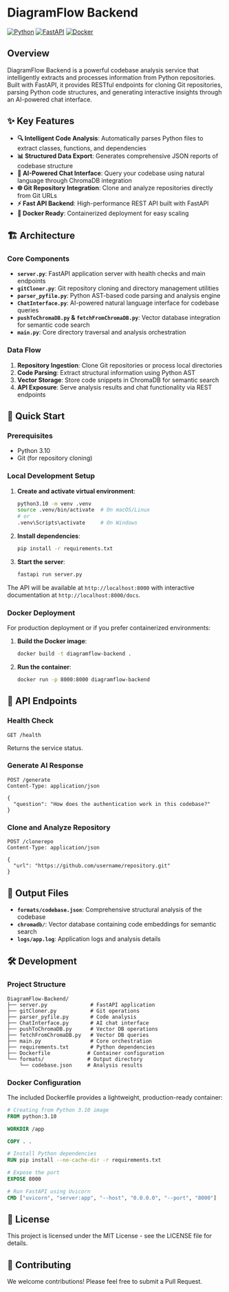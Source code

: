 # DiagramFlow Backend

[![Python](https://img.shields.io/badge/Python-3.10-blue.svg)](https://www.python.org/downloads/)
[![FastAPI](https://img.shields.io/badge/FastAPI-Latest-green.svg)](https://fastapi.tiangolo.com/)
[![Docker](https://img.shields.io/badge/Docker-Supported-blue.svg)](https://www.docker.com/)

## Overview

DiagramFlow Backend is a powerful codebase analysis service that intelligently extracts and processes information from Python repositories. Built with FastAPI, it provides RESTful endpoints for cloning Git repositories, parsing Python code structures, and generating interactive insights through an AI-powered chat interface.

## ✨ Key Features

- **🔍 Intelligent Code Analysis**: Automatically parses Python files to extract classes, functions, and dependencies
- **📊 Structured Data Export**: Generates comprehensive JSON reports of codebase structure
- **🤖 AI-Powered Chat Interface**: Query your codebase using natural language through ChromaDB integration
- **🌐 Git Repository Integration**: Clone and analyze repositories directly from Git URLs
- **⚡ Fast API Backend**: High-performance REST API built with FastAPI
- **🐳 Docker Ready**: Containerized deployment for easy scaling

## 🏗️ Architecture

### Core Components

- **`server.py`**: FastAPI application server with health checks and main endpoints
- **`gitCloner.py`**: Git repository cloning and directory management utilities
- **`parser_pyfile.py`**: Python AST-based code parsing and analysis engine
- **`ChatInterface.py`**: AI-powered natural language interface for codebase queries
- **`pushToChromaDB.py` & `fetchFromChromaDB.py`**: Vector database integration for semantic code search
- **`main.py`**: Core directory traversal and analysis orchestration

### Data Flow

1. **Repository Ingestion**: Clone Git repositories or process local directories
2. **Code Parsing**: Extract structural information using Python AST
3. **Vector Storage**: Store code snippets in ChromaDB for semantic search
4. **API Exposure**: Serve analysis results and chat functionality via REST endpoints

## 🚀 Quick Start

### Prerequisites

- Python 3.10
- Git (for repository cloning)

### Local Development Setup

1. **Create and activate virtual environment**:
   ```bash
   python3.10 -m venv .venv
   source .venv/bin/activate  # On macOS/Linux
   # or
   .venv\Scripts\activate     # On Windows
   ```

2. **Install dependencies**:
   ```bash
   pip install -r requirements.txt
   ```

3. **Start the server**:
   ```bash
   fastapi run server.py
   ```

The API will be available at `http://localhost:8000` with interactive documentation at `http://localhost:8000/docs`.

### Docker Deployment

For production deployment or if you prefer containerized environments:

1. **Build the Docker image**:
   ```bash
   docker build -t diagramflow-backend .
   ```

2. **Run the container**:
   ```bash
   docker run -p 8000:8000 diagramflow-backend
   ```

## 📡 API Endpoints

### Health Check
```http
GET /health
```
Returns the service status.

### Generate AI Response
```http
POST /generate
Content-Type: application/json

{
  "question": "How does the authentication work in this codebase?"
}
```

### Clone and Analyze Repository
```http
POST /clonerepo
Content-Type: application/json

{
  "url": "https://github.com/username/repository.git"
}
```

## 📁 Output Files

- **`formats/codebase.json`**: Comprehensive structural analysis of the codebase
- **`chromadb/`**: Vector database containing code embeddings for semantic search
- **`logs/app.log`**: Application logs and analysis details

## 🛠️ Development

### Project Structure
```
DiagramFlow-Backend/
├── server.py              # FastAPI application
├── gitCloner.py           # Git operations
├── parser_pyfile.py       # Code analysis
├── ChatInterface.py       # AI chat interface
├── pushToChromaDB.py      # Vector DB operations
├── fetchFromChromaDB.py   # Vector DB queries
├── main.py                # Core orchestration
├── requirements.txt       # Python dependencies
├── Dockerfile            # Container configuration
└── formats/              # Output directory
    └── codebase.json     # Analysis results
```

### Docker Configuration

The included Dockerfile provides a lightweight, production-ready container:

```dockerfile
# Creating from Python 3.10 image
FROM python:3.10

WORKDIR /app

COPY . .

# Install Python dependencies
RUN pip install --no-cache-dir -r requirements.txt

# Expose the port
EXPOSE 8000

# Run FastAPI using Uvicorn
CMD ["uvicorn", "server:app", "--host", "0.0.0.0", "--port", "8000"]
```

## 📄 License

This project is licensed under the MIT License - see the LICENSE file for details.

## 🤝 Contributing

We welcome contributions! Please feel free to submit a Pull Request.

